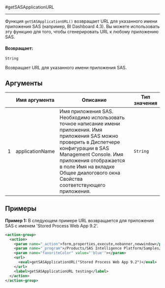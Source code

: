 #getSASApplicationURL

---

Функция `getSASApplicationURL()` возвращает URL для указанного имени приложения SAS (например, BI Dashboard 4.3).
Вы можете использовать эту функцию для того, чтобы сгенерировать URL к любому приложению SAS.

#### Возвращает:

`String`

Возвращает URL для указанного имени приложения SAS.

## Аргументы

|  | Имя аргумента | Описание | Тип значения |
| --- | --- | --- | --- |
| 1 | applicationName | Имя приложения SAS. Необходимо использовать точное написание имени приложения. Имя приложения SAS можно проверить в Диспетчере конфигурации в SAS Management Console. Имя приложения отображается в поле Имя на вкладке Общее диалогового окна Свойства соответствующего приложения. | `String` |

## Примеры

**Пример 1:** В следующем примере URL возвращается для приложения SAS с именем 'Stored Process Web App 9.2'.
```xml
<action-group>
  <action>
    <param name="_action">form,properties,execute,nobanner,newwindow</param>
    <param name="_program">/Products/SAS Intelligence Platform/Samples/Sample: Stored Process Macro Variables</param>
    <param name="favoriteColor" value="'blue'"></param>
    <url>
      <eval>getSASApplicationURL("Stored Process Web App 9.2")</eval>
    </url>
    <label>getSASApplicationURL testing</label>
  </action>
</action-group>
```


